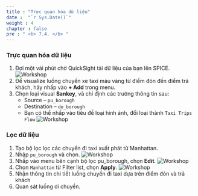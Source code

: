 ```yaml
---
title : "Trực quan hóa dữ liệu"
date :  "`r Sys.Date()`" 
weight : 4 
chapter : false
pre : " <b> 7.4. </b> "
---
```

### Trực quan hóa dữ liệu
1. Đợi một vài phút chờ QuickSight tải dữ liệu của bạn lên SPICE.
![Workshop](/images/7-visualizing-data/quicksight-visualize-01.png)
2. Để visualize luồng chuyến xe taxi màu vàng từ điểm đón đến điểm trả khách, hãy nhấp vào **+ Add** trong menu.
4. Chọn loại visual **Sankey**, và chỉ định các trường thông tin sau:
    * Source – `pu_borough`
    * Destination – `do_borough`
    * Bạn có thể nhấp vào tiêu đề loại hình ảnh, đổi loại thành `Taxi Trips Flow`
![Workshop](/images/7-visualizing-data/quicksight-visualize-02.png)

### Lọc dữ liệu
1. Tạo bộ lọc lọc các chuyến đi taxi xuất phát từ Manhattan.
2. Nhập `pu_borough` và chọn.
![Workshop](/images/7-visualizing-data/quicksight-visualize-03.png)
3. Nhấp vào menu bên cạnh bộ lọc pu_borough, chọn **Edit**.
![Workshop](/images/7-visualizing-data/quicksight-visualize-05.png)
4. Chọn `Manhattan` từ Filter list, chọn **Apply**.
![Workshop](/images/7-visualizing-data/quicksight-visualize-04.png)
5. Nhận thông tin chi tiết luồng chuyến đi taxi dựa trên điểm đón và trả khách
6. Quan sát luồng di chuyển.